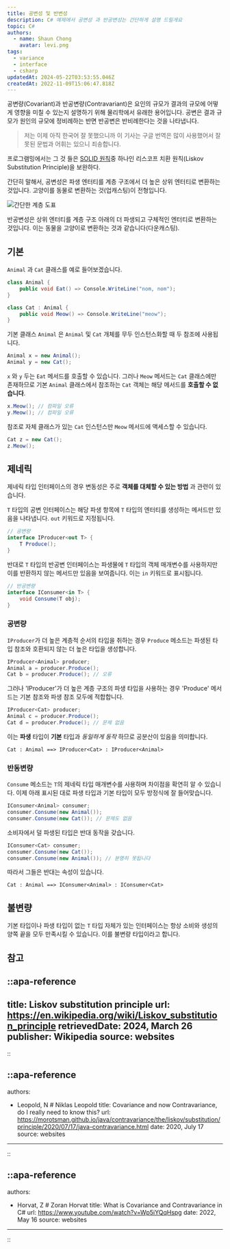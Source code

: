 ```yaml
---
title: 공변성 및 반변성
description: C# 예제에서 공변성 과 반공변성는 간단하게 설명 드릴게요
topic: C#
authors:
  - name: Shaun Chong
    avatar: levi.png
tags:
  - variance
  - interface
  - csharp
updatedAt: 2024-05-22T03:53:55.046Z
createdAt: 2022-11-09T15:06:47.818Z
---
```


공변량(Covariant)과 반공변량(Contravariant)은 요인의 규모가 결과의 규모에 어떻게 영향을 미칠 수 있는지 설명하기 위해 물리학에서 유래한 용어입니다. 공변은 결과 규모가 원인의 규모에 정비례하는 반면 반공변은 반비례한다는 것을 나타냅니다.

<!--more-->

> 저는 이제 아직 한국어 잘 못했으니까 이 기사는 구글 번역은 많이 사용했어서 잘못된 문법과 어휘는 있으니 죄송합니다.

프로그램밍에서는 그 것 들은 [SOLID 원칙](https://www.freecodecamp.org/news/solid-principles-explained-in-plain-english/)중 하나인 리스코프 치환 원칙(Liskov Substitution Principle)을 보완하다.

간단히 말해서, 공변성은 파생 엔터티를 계층 구조에서 더 높은 상위 엔터티로 변환하는 것입니다. 고양이를 동물로 변환하는 것(업캐스팅)이 전형입니다.

![간단한 계층 도표](/images/variance/hierarchy.png)

반공변성은 상위 엔터티를 계층 구조 아래의 더 파생되고 구체적인 엔터티로 변환하는 것입니다. 이는 동물을 고양이로 변환하는 것과 같습니다(다운캐스팅).

## 기본

`Animal` 과 `Cat` 클래스를 예로 들어보겠습니다.

```cs
class Animal {
	public void Eat() => Console.WriteLine("nom, nom");
}

class Cat : Animal {
	public void Meow() => Console.WriteLine("meow");
}
```

기본 클래스 `Animal` 은 `Animal` 및 `Cat` 개체를 무두 인스턴스화할 때 두 참조에 사용됩니다.

```cs
Animal x = new Animal();
Animal y = new Cat();
```

`x` 와 `y` 두는 `Eat` 메서드를 호출할 수 있습니다. 그러나 `Meow` 메서드는 `Cat` 클래스에만 존재하므로 기본 `Animal` 클래스에서 참조하는 `Cat` 객체는 해당 메서드를 **호출할 수 없습니다**.

```cs
x.Meow(); // 컴파일 오류
y.Meow(); // 컴파일 오류
```

참조로 자체 클래스가 있는 `Cat` 인스턴스만 `Meow` 메서드에 액세스할 수 있습니다.

```cs
Cat z = new Cat();
z.Meow();
```

## 제네릭

제네릭 타입 인터페이스의 경우 변동성은 주로 **객체를 대체할 수 있는 방법** 과 관련이 있습니다.

`T` 타입의 공변 인터페이스는 해당 파생 항목에 `T` 타입의 엔터티를 생성하는 메서드만 있음을 나타냅니다. `out` 키워드로 지정됩니다.

```cs
// 공변량
interface IProducer<out T> {
	T Produce();
}
```

반대로 `T` 타입의 반공변 인터페이스는 파생물에 `T` 타입의 객체 매개변수를 사용하지만 이를 반환하지 않는 메서드만 있음을 보여줍니다. 이는 `in` 키워드로 표시됩니다.

```cs
// 반공변량
interface IConsumer<in T> {
	void Consume(T obj);
}
```

### 공변량

`IProducer`가 더 높은 계층적 순서의 타입을 취하는 경우 `Produce` 메소드는 파생된 타입 참조와 호환되지 않는 더 높은 타입을 생성합니다.

```cs
IProducer<Animal> producer;
Animal a = producer.Produce();
Cat b = producer.Produce(); // 오류
```

그러나 'IProducer'가 더 높은 계층 구조의 파생 타입을 사용하는 경우 'Produce' 메서드는 기본 참조와 파생 참조 모두에 적합합니다.

```cs
IProducer<Cat> producer;
Animal c = producer.Produce();
Cat d = producer.Produce(); // 문제 없음
```

이는 **파생** 타입이 **기본** 타입과 _동일하게 동작_ 하므로 공분산이 있음을 의미합니다.

```
Cat : Animal ==> IProducer<Cat> : IProducer<Animal>
```

### 반동변량

`Consume` 메소드는 `T`의 제네릭 타입 매개변수를 사용하며 차이점을 확연히 알 수 있습니다. 이제 아래 표시된 대로 파생 타입과 기본 타입이 모두 방정식에 잘 들어맞습니다.

```cs
IConsumer<Animal> consumer;
consumer.Consume(new Animal());
consumer.Consume(new Cat()); // 문제도 없음
```

소비자에서 덜 파생된 타입은 반대 동작을 갖습니다.

```cs
IConsumer<Cat> consumer;
consumer.Consume(new Cat());
consumer.Consume(new Animal()); // 분명히 못됩니다
```

따라서 그들은 반대는 속성이 있습니다.

```
Cat : Animal ==> IConsumer<Animal> : IConsumer<Cat>
```

## 불변량

기본 타입이나 파생 타입이 없는 `T` 타입 자체가 있는 인터페이스는 항상 소비와 생성의 양쪽 끝을 모두 만족시킬 수 있습니다. 이를 불변량 타입이라고 합니다.

## 참고

<!-- prettier-ignore-start -->
::apa-reference
---
title: Liskov substitution principle
url: https://en.wikipedia.org/wiki/Liskov_substitution_principle
retrievedDate: 2024, March 26
publisher: Wikipedia
source: websites
---
::

::apa-reference
---
authors:
 - Leopold, N # Niklas Leopold
title: Covariance and now Contravariance, do I really need to know this?
url: https://morotsman.github.io/java/contravariance/the/liskov/substitution/principle/2020/07/17/java-contravariance.html
date: 2020, July 17
source: websites
---
::

::apa-reference
---
authors:
 - Horvat, Z # Zoran Horvat
title: What is Covariance and Contravariance in C#
url: https://www.youtube.com/watch?v=Wp5iYQqHspg
date: 2022, May 16
source: websites
---
::
<!-- prettier-ignore-end -->
